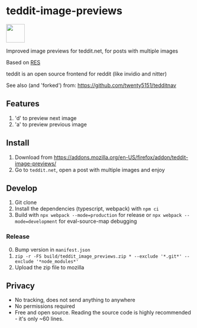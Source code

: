 # teddit-image-previews

<a href="https://addons.mozilla.org/en-US/firefox/addon/teddit-image-previews/"><img src=https://blog.mozilla.org/addons/files/2020/04/get-the-addon-fx-apr-2020.svg height="50"></a>

Improved image previews for teddit.net, for posts with multiple images

Based on [RES](https://github.com/honestbleeps/Reddit-Enhancement-Suite)

teddit is an open source frontend for reddit (like invidio and nitter)

See also (and 'forked') from: https://github.com/twenty5151/tedditnav

## Features
1. 'd' to preview next image
2. 'a' to preview previous image

## Install

1. Download from https://addons.mozilla.org/en-US/firefox/addon/teddit-image-previews/
2. Go to `teddit.net`, open a post with multiple images and enjoy

## Develop
1. Git clone
2. Install the dependencies (typescript, webpack) with `npm ci`
3. Build with `npx webpack --mode=production` for release or `npx webpack --mode=development` for eval-source-map debugging

### Release
0. Bump version in `manifest.json`
1. `zip -r -FS build/teddit_image_previews.zip * --exclude '*.git*' --exclude '*node_modules*'`
2. Upload the zip file to mozilla

## Privacy

- No tracking, does not send anything to anywhere
- No permissions required
- Free and open source. Reading the source code is highly recommended - it's only ~60 lines.
